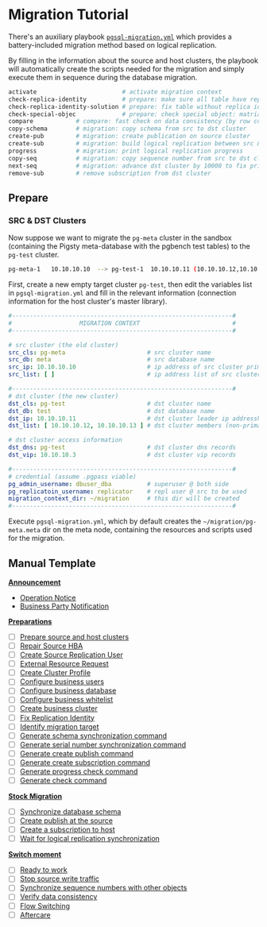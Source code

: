 # Migration Tutorial

There's an auxiliary playbook [`pgsql-migration.yml`](p-pgsql.md#pgsql-migration) which provides a battery-included migration method based on logical replication. 

By filling in the information about the source and host clusters, the playbook will automatically create the scripts needed for the migration and simply execute them in sequence during the database migration.

```bash
activate                        # activate migration context
check-replica-identity          # prepare: make sure all table have replica identity
check-replica-identity-solution # prepare: fix table without replica identity
check-special-objec             # prepare: check special object: matrialized view
compare            # compare: fast check on data consistency (by row count)
copy-schema        # migration: copy schema from src to dst cluster
create-pub         # migration: create publication on source cluster
create-sub         # migration: build logical replication between src & dst clusters
progress           # migration: print logical replication progress
copy-seq           # migration: copy sequence number from src to dst cluster
next-seq           # migration: advance dst cluster by 10000 to fix primary confliction
remove-sub         # remove subscription from dst cluster
```



## Prepare

### SRC & DST Clusters

Now suppose we want to migrate the `pg-meta` cluster in the sandbox (containing the Pigsty meta-database with the pgbench test tables) to the `pg-test` cluster.


```bash
pg-meta-1	10.10.10.10  --> pg-test-1	10.10.10.11 (10.10.10.12,10.10.10.13)
```

First, create a new empty target cluster `pg-test`, then edit the variables list in `pgsql-migration.yml` and fill in the relevant information (connection information for the host cluster's master library).

```yaml
#--------------------------------------------------------------#
#                   MIGRATION CONTEXT                          #
#--------------------------------------------------------------#

# src cluster (the old cluster)
src_cls: pg-meta                       # src cluster name
src_db: meta                           # src database name
src_ip: 10.10.10.10                    # ip address of src cluster primary
src_list: [ ]                          # ip address list of src cluster members (non-primary)

#--------------------------------------------------------------#
# dst cluster (the new cluster)
dst_cls: pg-test                       # dst cluster name
dst_db: test                           # dst database name
dst_ip: 10.10.10.11                    # dst cluster leader ip addressh
dst_list: [ 10.10.10.12, 10.10.10.13 ] # dst cluster members (non-primary)

# dst cluster access information
dst_dns: pg-test                       # dst cluster dns records
dst_vip: 10.10.10.3                    # dst cluster vip records

#--------------------------------------------------------------#
# credential (assume .pgpass viable)
pg_admin_username: dbuser_dba          # superuser @ both side
pg_replicatoin_username: replicator    # repl user @ src to be used
migration_context_dir: ~/migration     # this dir will be created
#--------------------------------------------------------------#

```

Execute `pgsql-migration.yml`, which by default creates the `~/migration/pg-meta.meta` dir on the meta node, containing the resources and scripts used for the migration.





## Manual Template

[**Announcement**](#Announcement)

* [Operation Notice](#Operation-Notice)
* [Business Party Notification](#Business-Party-Notification)

[**Preparations**](#Preparations)

* [ ] [Prepare source and host clusters](#Prepare-source-and-host-clusters)
* [ ] [Repair Source HBA](#Repair-Source-HBA)
* [ ] [Create Source Replication User](#Create-Source-Replication-User)
* [ ] [External Resource Request](#External-Resource-Request)
* [ ] [Create Cluster Profile](#Create-Cluster-Profile)
* [ ] [Configure business users](#Configure-business-users)
* [ ] [Configure business database](#-Configure-business-database)
* [ ] [Configure business whitelist](#Configure-business-whitelist)
* [ ] [Create business cluster](#Create-business-cluster)
* [ ] [Fix Replication Identity](#Fix-Replication-Identity)
* [ ] [Identify migration target](#Identify-migration-target)
* [ ] [Generate schema synchronization command](#Generate-schema-synchronization-command)
* [ ] [Generate serial number synchronization command](#Generate-serial-number-synchronization-command)
* [ ] [Generate create publish command](#generate-create-publish-command)
* [ ] [Generate create subscription command](#Generate-create-subscription-command)
* [ ] [Generate progress check command](#generate-progress-check-command)
* [ ] [Generate check command](#Generate-check-command)

[**Stock Migration**](#Stock-Migration)

- [ ] [Synchronize database schema](#Synchronize-database-schema)
- [ ] [Create publish at the source](#Create-publish-at-source)
- [ ] [Create a subscription to host](#Create-subscription-on-host)
- [ ] [Wait for logical replication synchronization](#Wait-for-logical-replication-synchronization)

[ **Switch moment**](#Switch-moment)

- [ ] [Ready to work](#Ready-to-work)
- [ ] [Stop source write traffic](#Stop-source-write-traffic)
- [ ] [Synchronize sequence numbers with other objects](#Synchronize-sequence-number-with-other-objects)
- [ ] [Verify data consistency](#Synchronize-sequence-number-with-other-objects)
- [ ] [Flow Switching](#Flow-Switching)
- [ ] [Aftercare](#Aftercare)
